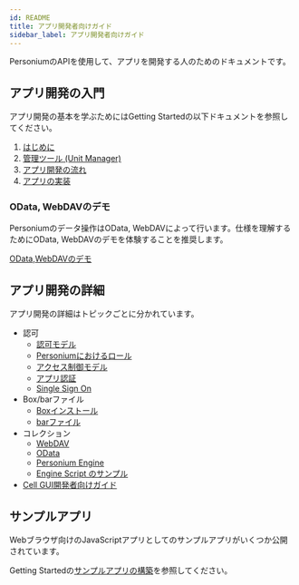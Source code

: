 ```yaml
---
id: README
title: アプリ開発者向けガイド
sidebar_label: アプリ開発者向けガイド
---
```


PersoniumのAPIを使用して、アプリを開発する人のためのドキュメントです。

## アプリ開発の入門

アプリ開発の基本を学ぶためにはGetting Startedの以下ドキュメントを参照してください。

1. [はじめに](../getting-stared/appdev-introduction.md)
2. [管理ツール (Unit Manager)](../getting-stared/appdev-management-tool.md)
3. [アプリ開発の流れ](../getting-stared/appdev-process.md)
4. [アプリの実装](../getting-stared/appdev-impl.md)

### OData, WebDAVのデモ

Personiumのデータ操作はOData, WebDAVによって行います。仕様を理解するためにOData, WebDAVのデモを体験することを推奨します。

[OData,WebDAVのデモ](https://baas-demo.demo-jp.personium.io/1/index.html)

## アプリ開発の詳細

アプリ開発の詳細はトピックごとに分かれています。

- 認可
  - [認可モデル](../app-developer/003_Auth.md)
  - [Personiumにおけるロール](./Roles.md)
  - [アクセス制御モデル](../apiref/006_Access_Control.md)
  - [アプリ認証](./app_authn.md)
  - [Single Sign On](./launch_from_homeapp.md)
- Box/barファイル
  - [Boxインストール](../apiref/007_Box_install.md)
  - [barファイル](../apiref/301_Bar_File.md)
- コレクション
  - [WebDAV](../user_guide/007_WebDAV_model.md)
  - [OData](./using_odata.md)
  - [Personium Engine](./Personium-Engine.md)
  - [Engine Script のサンプル](./671_Engine_Script_Samples.md)
- [Cell GUI開発者向けガイド](../cell-gui-developer/README.md)

## サンプルアプリ

Webブラウザ向けのJavaScriptアプリとしてのサンプルアプリがいくつか公開されています。

Getting Startedの[サンプルアプリの構築](../getting-started/setup-sample-apps.md)を参照してください。
